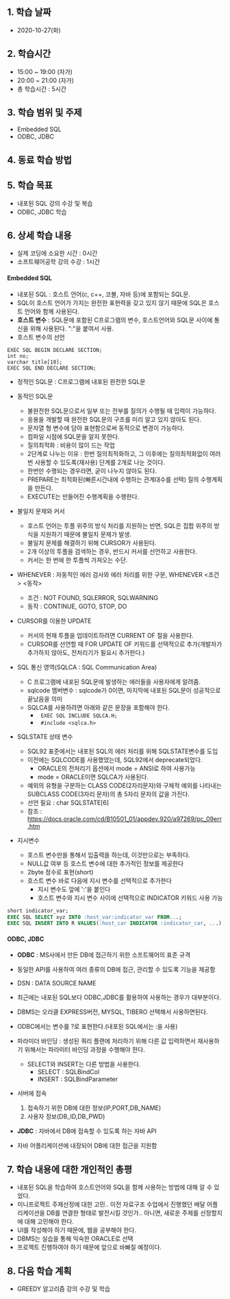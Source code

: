 ## 1. 학습 날짜
+ 2020-10-27(화)

## 2. 학습시간
+ 15:00 ~ 19:00 (자가)   
+ 20:00 ~ 21:00 (자가)  
+ 총 학습시간 : 5시간

## 3. 학습 범위 및 주제
+ Embedded SQL
+ ODBC, JDBC 

## 4. 동료 학습 방법

## 5. 학습 목표
+ 내포된 SQL 강의 수강 및 복습
+ ODBC, JDBC 학습


## 6. 상세 학습 내용
+ 실제 코딩에 소요한 시간 : 0시간    
+ 소프트웨어공학 강의 수강 : 1시간    

    
#### Embedded SQL
+ 내포된 SQL : 호스트 언어(c, c++, 코볼, 자바 등)에 포함되는 SQL문.
+ SQL이 호스트 언어가 가지는 완전한 표현력을 갖고 있지 않기 때문에 SQL은 호스트 언어와 함께 사용된다.
+ **호스트 변수** : SQL문에 포함된 C프로그램의 변수, 호스트언어와 SQL문 사이에 통신을 위해 사용된다. ":"을 붙여서 사용.
+ 호스트 변수의 선언   
```
EXEC SQL BEGIN DECLARE SECTION;
int no;
varchar title[10];
EXEC SQL END DECLARE SECTION;
```   

+ 정적인 SQL문 : C프로그램에 내포된 완전한 SQL문
+ 동적인 SQL문
    + 불완전한 SQL문으로서 일부 또는 전부를 질의가 수행될 때 입력이 가능하다.
    + 응용을 개발할 때 완전한 SQL문의 구조를 미리 알고 있지 않아도 된다.
    + 문자열 형 변수에 담아 표현함으로써 동적으로 변경이 가능하다.
    + 컴파일 시점에 SQL문을 알지 못한다.
    + 질의최적화 : 비용이 많이 드는 작업
    + 2단계로 나누는 이유 : 한번 질의최적화하고, 그 이후에는 질의최적화없이 여러번 사용할 수 있도록(재사용) 단계를 2개로 나눈 것이다.
    + 한번만 수행되는 경우라면, 굳이 나누지 않아도 된다.
    + PREPARE는 최적화된(빠른시간내에 수행하는 관계대수를 선택) 질의 수행계획을 만든다.
    + EXECUTE는 만들어진 수행계획을 수행한다.

+ 불일치 문제와 커서
    + 호스트 언어는 투플 위주의 방식 처리를 지원하는 반면, SQL은 집합 위주의 방식을 지원하기 때문에 불일치 문제가 발생.
    + 불일치 문제를 해결하기 위해 CURSOR가 사용된다.
    + 2개 이상의 투플을 검색하는 경우, 반드시 커서를 선언하고 사용한다.
    + 커서는 한 번에 한 투플씩 가져오는 수단.

+ WHENEVER : 자동적인 에러 검사와 에러 처리를 위한 구문, WHENEVER <조건> <동작>
    + 조건 : NOT FOUND, SQLERROR, SQLWARNING
    + 동작 : CONTINUE, GOTO, STOP, DO
    
+ CURSOR를 이용한 UPDATE
    + 커서의 현재 투플을 업데이트하려면 CURRENT OF 절을 사용한다.
    + CURSOR를 선언할 때 FOR UPDATE OF 키워드를 선택적으로 추가(개발자가 추가하지 않아도, 전처리기가 필요시 추가한다.)

+ SQL 통신 영역(SQLCA : SQL Communication Area)
    + C 프로그램에 내포된 SQL문에 발생하는 에러들을 사용자에게 알려줌.
    + sqlcode 멤버변수 : sqlcode가 0이면, 마지막에 내포된 SQL문이 성공적으로 끝났음을 의미
    + SQLCA를 사용하려면 아래와 같은 문장을 포함해야 한다.
        + ``` EXEC SQL INCLUDE SQLCA.H;```
        + ``` #include <sqlca.h>```

+ SQLSTATE 상태 변수 
    + SQL92 표준에서는 내포된 SQL의 에러 처리를 위해 SQLSTATE변수를 도입
    + 이전에는 SQLCODE를 사용했었는데, SQL92에서 deprecate되었다.
        + ORACLE의 전처리기 옵션에서 mode = ANSI로 하여 사용가능
        + mode = ORACLE이면 SQLCA가 사용된다.
    + 예외의 유형을 구분하는 CLASS CODE(2자리문자)와 구체적 예외를 나타내는 SUBCLASS CODE(3자리 문자)의 총 5자리 문자의 값을 가진다.
    + 선언 필요 : char SQLSTATE[6]
    + 참조 : <https://docs.oracle.com/cd/B10501_01/appdev.920/a97269/pc_09err.htm>

+ 지시변수
    + 호스트 변수만을 통해서 입출력을 하는데, 이것만으로는 부족하다.
    + NULL값 여부 등 호스트 변수에 대한 추가적인 정보를 제공한다
    + 2byte 정수로 표현(short)
    + 호스트 변수 바로 다음에 지시 변수를 선택적으로 추가한다
        + 지시 변수도 앞에 ':'을 붙인다
        + 호스트 변수와 지시 변수 사이에 선택적으로 INDICATOR 키워드 사용 가능   
       
```sql
short indicator_var;
EXEC SQL SELECT xyz INTO :host_var:indicator_var FROM...;
EXEC SQL INSERT INTO R VALUES(:host_car INDICATOR :indicator_car, ...);
```

#### ODBC, JDBC

+ **ODBC** : MS사에서 만든 DB에 접근하기 위한 소프트웨어의 표준 규격
+ 동일한 API를 사용하여 여러 종류의 DB에 접근, 관리할 수 있도록 기능을 제공함
+ DSN : DATA SOURCE NAME
+ 최근에는 내포된 SQL보다 ODBC,JDBC를 활용하여 사용하는 경우가 대부분이다.
+ DBMS는 오라클 EXPRESS버전, MYSQL, TIBERO 선택해서 사용하면된다.
+ ODBC에서는 변수를 ?로 표현한다.(내포된 SQL에서는 :을 사용)

+ 파라미더 바인딩 : 생성된 쿼리 플랜에 처리하기 위해 다른 값 입력하면서 재사용하기 위해서는 파라미터 바인딩 과정을 수행해야 한다.
    + SELECT와 INSERT는 다른 방법을 사용한다.
        + SELECT : SQLBindCol
        + INSERT : SQLBindParameter

+ 서버에 접속
    1. 접속하기 위한 DB에 대한 정보(IP,PORT,DB_NAME)
    2. 사용자 정보(DB_ID,DB_PWD)

+ **JDBC** : 자바에서 DB에 접속할 수 있도록 하는 자바 API
+ 자바 어플리케이션에 내장되어 DB에 대한 접근을 지원함

## 7. 학습 내용에 대한 개인적인 총평
+ 내포된 SQL을 학습하여 호스트언어와 SQL을 함께 사용하는 방법에 대해 알 수 있었다.
+ 미니프로젝트 주제선정에 대한 고민.. 이전 자료구조 수업에서 진행했던 배달 어플리케이션을 DB를 연결한 형태로 발전시킬 것인가.. 아니면, 새로운 주제를 선정할지에 대해 고민해야 한다.
+ UI를 작성해야 하기 때문에, 웹을 공부해야 한다.
+ DBMS는 실습을 통해 익숙한 ORACLE로 선택
+ 프로젝트 진행하여야 하기 때문에 앞으로 바빠질 예정이다.

## 8. 다음 학습 계획
+ GREEDY 알고리즘 강의 수강 및 학습 